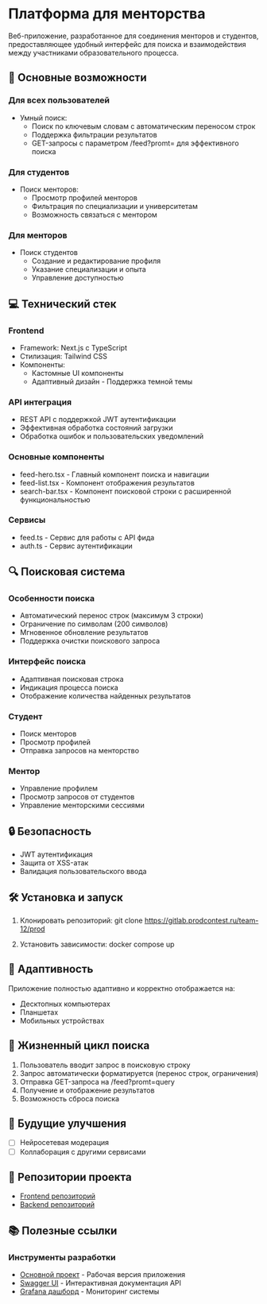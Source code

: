 # Платформа для менторства

Веб-приложение, разработанное для соединения менторов и студентов, предоставляющее удобный интерфейс для поиска и взаимодействия между участниками образовательного процесса.

## 🚀 Основные возможности

### Для всех пользователей
- Умный поиск: 
  - Поиск по ключевым словам с автоматическим переносом строк
  - Поддержка фильтрации результатов
  - GET-запросы с параметром /feed?promt= для эффективного поиска

### Для студентов
- Поиск менторов:
  - Просмотр профилей менторов
  - Фильтрация по специализации и университетам
  - Возможность связаться с ментором

### Для менторов
- Поиск студентов
  - Создание и редактирование профиля
  - Указание специализации и опыта
  - Управление доступностью

## 💻 Технический стек

### Frontend
- Framework: Next.js с TypeScript
- Стилизация: Tailwind CSS
- Компоненты: 
  - Кастомные UI компоненты
  - Адаптивный дизайн  - Поддержка темной темы

### API интеграция
- REST API с поддержкой JWT аутентификации
- Эффективная обработка состояний загрузки
- Обработка ошибок и пользовательских уведомлений

### Основные компоненты
- feed-hero.tsx - Главный компонент поиска и навигации
- feed-list.tsx - Компонент отображения результатов
- search-bar.tsx - Компонент поисковой строки с расширенной функциональностью

### Сервисы
- feed.ts - Сервис для работы с API фида
- auth.ts - Сервис аутентификации

## 🔍 Поисковая система

### Особенности поиска
- Автоматический перенос строк (максимум 3 строки)
- Ограничение по символам (200 символов)
- Мгновенное обновление результатов
- Поддержка очистки поискового запроса

### Интерфейс поиска
- Адаптивная поисковая строка
- Индикация процесса поиска
- Отображение количества найденных результатов

### Студент
- Поиск менторов
- Просмотр профилей
- Отправка запросов на менторство

### Ментор
- Управление профилем
- Просмотр запросов от студентов
- Управление менторскими сессиями

## 🔒 Безопасность

- JWT аутентификация
- Защита от XSS-атак
- Валидация пользовательского ввода

## 🛠 Установка и запуск

1. Клонировать репозиторий:
git clone https://gitlab.prodcontest.ru/team-12/prod


2. Установить зависимости:
docker compose up


## 📱 Адаптивность

Приложение полностью адаптивно и корректно отображается на:
- Десктопных компьютерах
- Планшетах
- Мобильных устройствах

## 🔄 Жизненный цикл поиска

1. Пользователь вводит запрос в поисковую строку
2. Запрос автоматически форматируется (перенос строк, ограничения)
3. Отправка GET-запроса на /feed?promt=query
4. Получение и отображение результатов
5. Возможность сброса поиска

## 🎯 Будущие улучшения

- [ ] Нейросетевая модерация
- [ ] Коллаборация с другими сервисами

## 🔗 Репозитории проекта

- [Frontend репозиторий](https://gitlab.prodcontest.ru/team-12/prod/-/tree/master/asd?ref_type=heads)
- [Backend репозиторий](https://gitlab.prodcontest.ru/team-12/prod/-/tree/master/back?ref_type=heads)

## 📚 Полезные ссылки

### Инструменты разработки
- [Основной проект](https://prod-team-12-lc5mhpv9.final.prodcontest.ru) - Рабочая версия приложения
- [Swagger UI](http://prod-team-12-lc5mhpv9.final.prodcontest.ru/api/docs) - Интерактивная документация API
- [Grafana дашборд](https://prod-team-12-lc5mhpv9.final.prodcontest.ru/grafana) - Мониторинг системы